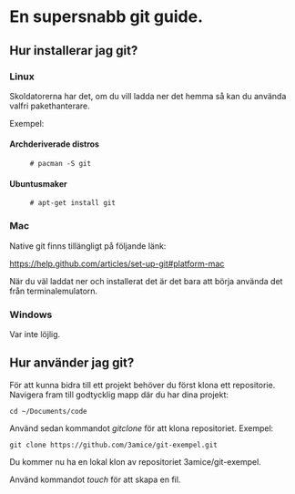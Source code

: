 # En supersnabb git guide.

## Hur installerar jag git?

### Linux

Skoldatorerna har det, om du vill ladda ner det hemma så kan du använda valfri pakethanterare.

Exempel:

#### Archderiverade distros

		 # pacman -S git
#### Ubuntusmaker

		 # apt-get install git

### Mac

Native git finns tillängligt på följande länk:

https://help.github.com/articles/set-up-git#platform-mac

När du väl laddat ner och installerat det är det bara 
att börja använda det från terminalemulatorn.

### Windows

Var inte löjlig.

## Hur använder jag git?

För att kunna bidra till ett projekt behöver du först klona ett repositorie.
Navigera fram till godtycklig mapp där du har dina projekt:

    cd ~/Documents/code

Använd sedan kommandot $git clone$ för att klona repositoriet.
Exempel:

    git clone https://github.com/3amice/git-exempel.git

Du kommer nu ha en lokal klon av repositoriet 3amice/git-exempel.

Använd kommandot $touch$ för att skapa en fil.
